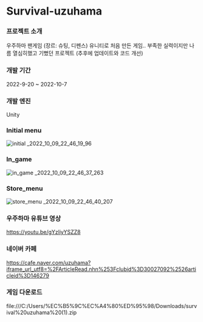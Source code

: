 # Survival-uzuhama

### 프로젝트 소개
우주하마 팬게임 (장르: 슈팅, 디펜스)
유니티로 처음 만든 게임.. 
   부족한 실력이지만 나름 열심히했고 기뻤던 프로젝트
   (추후에 업데이트와 코드 개선)

### 개발 기간
2022-9-20 ~ 2022-10-7

### 개발 엔진
Unity

### Initial menu
![initial _2022_10_09_22_46_19_96](https://user-images.githubusercontent.com/87477736/205858484-a70a3fd4-c74a-4918-9bed-5531390af938.png)

### In_game
![in_game _2022_10_09_22_46_37_263](https://user-images.githubusercontent.com/87477736/205858956-ac4380e2-ee55-48de-9a4c-67f839142200.png)

### Store_menu
![store_menu _2022_10_09_22_46_40_207](https://user-images.githubusercontent.com/87477736/205859034-1d8caf9b-73b9-4e2c-b929-c21e74ffd7f3.png)

### 우주하마 유튜브 영상
https://youtu.be/gYzliyYSZZ8

### 네이버 카페
https://cafe.naver.com/uzuhama?iframe_url_utf8=%2FArticleRead.nhn%253Fclubid%3D30027092%2526articleid%3D146279

### 게임 다운로드
file:///C:/Users/%EC%B5%9C%EC%A4%80%ED%95%98/Downloads/survival%20uzuhama%20(1).zip
